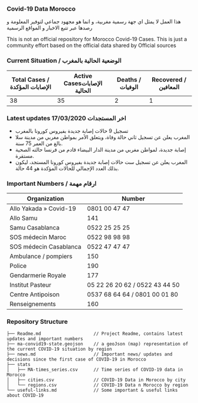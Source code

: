 ### Covid-19 Data Morocco


هذا العمل لا يمثل اي جهة رسمية مغربية، و انما هو مجهود جماعي لتوفير المعلومة و رصدها عبر تتبع الاخبار و المواقع الرسمية

This is not an official repository for Morocco Covid-19 Cases. This is just a community effort based on the official data shared by Official sources

###  Current Situation / الوضعية الحالية بالمغرب

| Total Cases / الإصابات المؤكدة 	| Active Casesالإصابات الحالية 	| Deaths / الوفيات 	| Recovered / المعافين 	  |
|--------------------------------	|------------------------------	|------------------	|----------------------	|
|               38               	|              35              	|         2        	|           1          	|

### Latest updates 17/03/2020 اخر المستجدات
+ تسجيل 9 حالات إصابة جديدة بفيروس كورونا بالمغرب
+ المغرب يعلن عن تسجيل ثاني حالة وفاة، ويتعلق الأمر بمواطن مغربي من مدينة سلا بالغ من العمر 75 سنة.
+ إصابة جديدة، لمواطن  مغربي من مدينة الدار البيضاء قادم من فرنسا حالته الصحية مستقرة.
+ المغرب يعلن عن تسجيل ست حالات إصابة جديدة بفيروس كورونا المستجد، ليكون بذلك العدد الإجمالي للحالات المؤكدة هو 44 حالة.


### Important Numbers / ارقام مهمة 
| Organization               | Number                         |
| ---------------------- | ------------------------------ |
| Allo Yakada » Covid-19 | 0801 00 47 47                  |
| Allo Samu              | 141                            |
| Samu Casablanca        | 0522 25 25 25                  |
| SOS médecin Maroc      | 0522 98 98 98                  |
| SOS médecin Casablanca | 0522 47 47 47                  |
| Ambulance / pompiers   | 150                            |
| Police                 | 190                            |
| Gendarmerie Royale     | 177                            |
| Institut Pasteur       | 05 22 26 20 62 / 0522 43 44 50 |
| Centre Antipoison      | 0537 68 64 64 / 0801 00 01 80  |
| Renseignements         | 160                            |

### Repository Structure
```
├── Readme.md                    // Project Readme, contains latest updates and important numbers
├── ma-convid19-state.geojson    // a geoJson (map) representation of the current COVID-19 situation by region
├── news.md                      // Important news/ updates and decisions since the first case of COVID-19 in Morocco
├── stats
│   ├── MA-times_series.csv      // Time series of COVID-19 data in Morocco
│   ├── cities.csv               // COVID-19 Data in Morocco by city
│   └── regions.csv              // COVID-19 Data n Morocco by region
└── useful-links.md              // Some important & useful links about COVID-19
```
